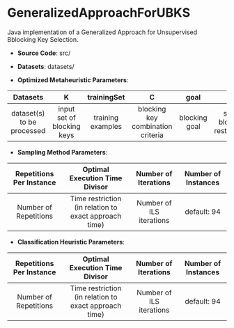 # GeneralizedApproachForUBKS
Java implementation of a Generalized Approach for Unsupervised Bblocking Key Selection.

- **Source Code**: src/

- **Datasets**: datasets/

- **Optimized Metaheuristic Parameters**: 

| Datasets | K | trainingSet | C | goal | Psi |
| :-----: | :---: | :---: | :-----: | :---: | :---: | 
| dataset(s) to be processed | input set of blocking keys | training examples  | blocking key combination criteria | blocking goal | set of blocking restrictions |

- **Sampling Method Parameters**: 

| Repetitions Per Instance | Optimal Execution Time Divisor | Number of Iterations | Number of Instances | 
| :-----: | :---: | :---: | :-----: | 
| Number of Repetitions | Time restriction (in relation to exact approach time)  | Number of ILS iterations  | default: 94 | 

- **Classification Heuristic Parameters**: 

| Repetitions Per Instance | Optimal Execution Time Divisor | Number of Iterations | Number of Instances | 
| :-----: | :---: | :---: | :-----: | 
| Number of Repetitions | Time restriction (in relation to exact approach time)  | Number of ILS iterations  | default: 94 | 
